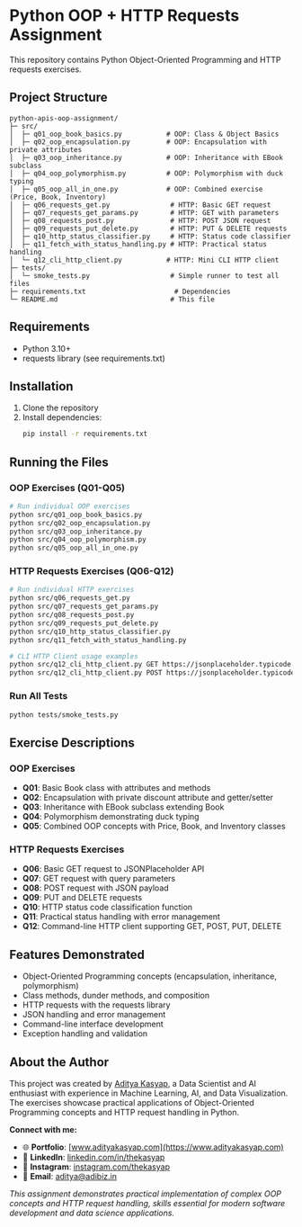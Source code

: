 # Python OOP + HTTP Requests Assignment

This repository contains Python Object-Oriented Programming and HTTP requests exercises.

## Project Structure

```
python-apis-oop-assignment/
├─ src/
│  ├─ q01_oop_book_basics.py           # OOP: Class & Object Basics
│  ├─ q02_oop_encapsulation.py         # OOP: Encapsulation with private attributes
│  ├─ q03_oop_inheritance.py           # OOP: Inheritance with EBook subclass
│  ├─ q04_oop_polymorphism.py          # OOP: Polymorphism with duck typing
│  ├─ q05_oop_all_in_one.py            # OOP: Combined exercise (Price, Book, Inventory)
│  ├─ q06_requests_get.py               # HTTP: Basic GET request
│  ├─ q07_requests_get_params.py        # HTTP: GET with parameters
│  ├─ q08_requests_post.py              # HTTP: POST JSON request
│  ├─ q09_requests_put_delete.py        # HTTP: PUT & DELETE requests
│  ├─ q10_http_status_classifier.py     # HTTP: Status code classifier
│  ├─ q11_fetch_with_status_handling.py # HTTP: Practical status handling
│  └─ q12_cli_http_client.py           # HTTP: Mini CLI HTTP client
├─ tests/
│  └─ smoke_tests.py                    # Simple runner to test all files
├─ requirements.txt                      # Dependencies
└─ README.md                            # This file
```

## Requirements

- Python 3.10+
- requests library (see requirements.txt)

## Installation

1. Clone the repository
2. Install dependencies:
   ```bash
   pip install -r requirements.txt
   ```

## Running the Files

### OOP Exercises (Q01-Q05)
```bash
# Run individual OOP exercises
python src/q01_oop_book_basics.py
python src/q02_oop_encapsulation.py
python src/q03_oop_inheritance.py
python src/q04_oop_polymorphism.py
python src/q05_oop_all_in_one.py
```

### HTTP Requests Exercises (Q06-Q12)
```bash
# Run individual HTTP exercises
python src/q06_requests_get.py
python src/q07_requests_get_params.py
python src/q08_requests_post.py
python src/q09_requests_put_delete.py
python src/q10_http_status_classifier.py
python src/q11_fetch_with_status_handling.py

# CLI HTTP Client usage examples
python src/q12_cli_http_client.py GET https://jsonplaceholder.typicode.com/posts/1
python src/q12_cli_http_client.py POST https://jsonplaceholder.typicode.com/posts '{"title":"Test","body":"Content","userId":1}'
```

### Run All Tests
```bash
python tests/smoke_tests.py
```

## Exercise Descriptions

### OOP Exercises
- **Q01**: Basic Book class with attributes and methods
- **Q02**: Encapsulation with private discount attribute and getter/setter
- **Q03**: Inheritance with EBook subclass extending Book
- **Q04**: Polymorphism demonstrating duck typing
- **Q05**: Combined OOP concepts with Price, Book, and Inventory classes

### HTTP Requests Exercises
- **Q06**: Basic GET request to JSONPlaceholder API
- **Q07**: GET request with query parameters
- **Q08**: POST request with JSON payload
- **Q09**: PUT and DELETE requests
- **Q10**: HTTP status code classification function
- **Q11**: Practical status handling with error management
- **Q12**: Command-line HTTP client supporting GET, POST, PUT, DELETE

## Features Demonstrated

- Object-Oriented Programming concepts (encapsulation, inheritance, polymorphism)
- Class methods, dunder methods, and composition
- HTTP requests with the requests library
- JSON handling and error management
- Command-line interface development
- Exception handling and validation

## About the Author

This project was created by [Aditya Kasyap](https://www.adityakasyap.com), a Data Scientist and AI enthusiast with experience in Machine Learning, AI, and Data Visualization. The exercises showcase practical applications of Object-Oriented Programming concepts and HTTP request handling in Python.

**Connect with me:**
- 🌐 **Portfolio**: [www.adityakasyap.com](https://www.adityakasyap.com)
- 💼 **LinkedIn**: [linkedin.com/in/thekasyap](https://linkedin.com/in/thekasyap)
- 📸 **Instagram**: [instagram.com/thekasyap](https://instagram.com/thekasyap)
- 📧 **Email**: [aditya@adibiz.in](mailto:aditya@adibiz.in)

*This assignment demonstrates practical implementation of complex OOP concepts and HTTP request handling, skills essential for modern software development and data science applications.*
